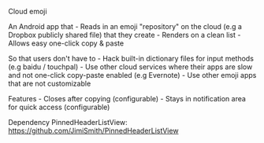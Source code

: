 Cloud emoji

An Android app that
    - Reads in an emoji "repository" on the cloud (e.g a Dropbox publicly shared file) that they create
    - Renders on a clean list
    - Allows easy one-click copy & paste
    
So that users don't have to
    - Hack built-in dictionary files for input methods (e.g baidu / touchpal)
    - Use other cloud services where their apps are slow and not one-click copy-paste enabled (e.g Evernote)
    - Use other emoji apps that are not customizable

Features
    - Closes after copying (configurable)
	- Stays in notification area for quick access (configurable)

Dependency
    PinnedHeaderListView: https://github.com/JimiSmith/PinnedHeaderListView